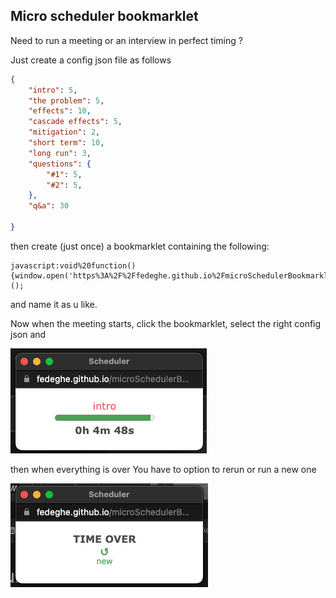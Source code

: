 ## Micro scheduler bookmarklet

Need to run a meeting or an interview in perfect timing ?  

Just create a config json file as follows 

``` json
{
    "intro": 5,
    "the problem": 5,
    "effects": 10,
    "cascade effects": 5,
    "mitigation": 2,
    "short term": 10,
    "long run": 3,
    "questions": {
        "#1": 5,
        "#2": 5,
    },
    "q&a": 30

}
```

then create (just once) a bookmarklet containing the following: 
```
javascript:void%20function(){window.open('https%3A%2F%2Ffedeghe.github.io%2FmicroSchedulerBookmarklet%2Findex.html'%2C'Scheduler'%2C'width%3D300%2Cheight%3D100%2Cstatus%3D0%2Ctoolbar%3D0%2Cmenubar%3D0%2Cresizebar%3D0%2Cpopup%3D1%2Cnoopener%3D1%2Cnoreferrer%3D1')%3B}();
```
and name it as u like.

Now when the meeting starts, click the bookmarklet, select the right config json and 

![Alt text](https://github.com/fedeghe/microSchedulerBookmarklet/raw/master/source/s_start.png "started")

then when everything is over You have to option to rerun or run a new one

![Alt text](https://github.com/fedeghe/microSchedulerBookmarklet/raw/master/source/s_end.png "the end")



